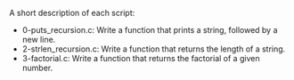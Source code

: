 A short description of each script:
+ 0-puts_recursion.c: Write a function that prints a string, followed by a new line.
+ 2-strlen_recursion.c: Write a function that returns the length of a string.
+ 3-factorial.c: Write a function that returns the factorial of a given number.
